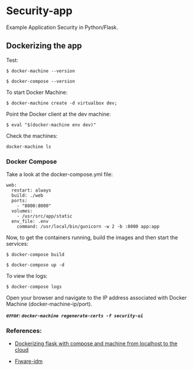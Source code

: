 # Security-app

Example Application Security in Python/Flask.


## Dockerizing the app


Test:
	
```$ docker-machine --version```

```$ docker-compose --version```


To start Docker Machine:

```$ docker-machine create -d virtualbox dev;```


Point the Docker client at the dev machine:
	
```$ eval "$(docker-machine env dev)"```

Check the machines:

```docker-machine ls```

### Docker Compose

Take a look at the docker-compose.yml file:
	
```
web:
  restart: always
  build: ./web
  ports:
    - "8000:8000" 
  volumes:
    - /usr/src/app/static
  env_file: .env
  	command: /usr/local/bin/gunicorn -w 2 -b :8000 app:app
```

Now, to get the containers running, build the images and then start the services:
	
```	
$ docker-compose build

$ docker-compose up -d
```

To view the logs:
	
```$ docker-compose logs```	

Open your browser and navigate to the IP address associated with Docker Machine (docker-machine-ip/port).

***error: ```docker-machine regenerate-certs -f security-ui```***

### References:

- [Dockerizing flask with compose and machine from localhost to the cloud](https://realpython.com/blog/python/dockerizing-flask-with-compose-and-machine-from-localhost-to-the-cloud/)

	
- [Fiware-idm](https://github.com/ging/fiware-idm/tree/master/extras/docker)